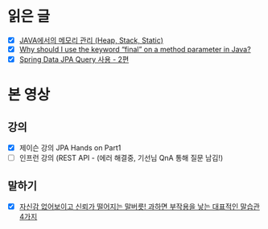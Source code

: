 # 읽은 글 

- [x] [JAVA에서의 메모리 관리 (Heap, Stack, Static)](https://woopi1087.tistory.com/11) <br> 
- [x] [Why should I use the keyword “final” on a method parameter in Java?](https://stackoverflow.com/questions/500508/why-should-i-use-the-keyword-final-on-a-method-parameter-in-java/10380512) <br> 
- [x] [Spring Data JPA Query 사용 - 2편](https://goodgid.github.io/Spring-Data-JPA-Query_Part_2/) <br>   

# 본 영상 

## 강의 
- [x] 제이슨 강의 JPA Hands on Part1 
- [ ] 인프런 강의 (REST API - (에러 해결중, 기선님 QnA 통해 질문 남김!) 

## 말하기 
- [x] [자신감 없어보이고 신뢰가 떨어지는 말버릇! 과하면 부작용을 낳는 대표적인 말습관 4가지](https://www.youtube.com/watch?v=r2fPZ7Eqmzc) <br> 

